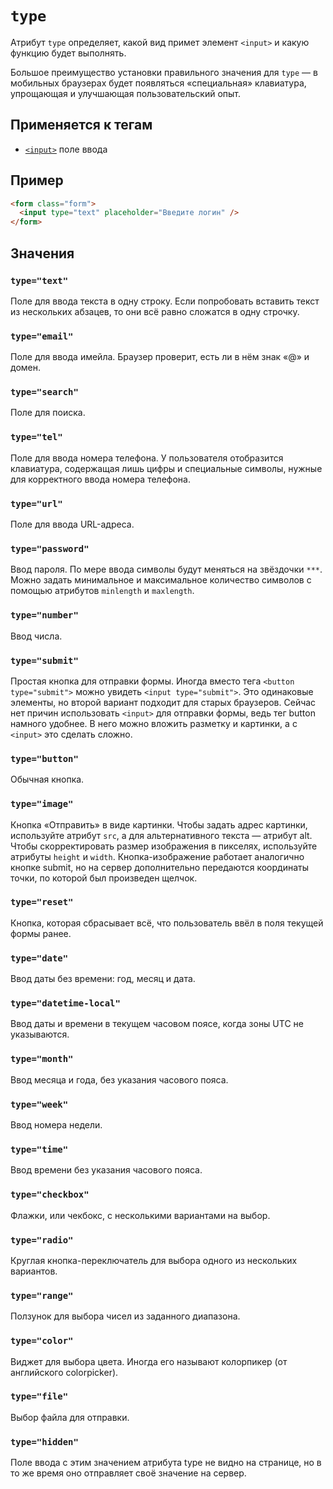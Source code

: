 # `type`

Атрибут `type` определяет, какой вид примет элемент `<input>` и какую функцию будет выполнять.

Большое преимущество установки правильного значения для `type` — в мобильных браузерах будет появляться «специальная» клавиатура, упрощающая и улучшающая пользовательский опыт.

## Применяется к тегам

- [`<input>`](../../TAGS/FORM/input.md) поле ввода

## Пример

```html
<form class="form">
  <input type="text" placeholder="Введите логин" />
</form>
```

## Значения

### `type="text"`

Поле для ввода текста в одну строку. Если попробовать вставить текст из нескольких абзацев, то они всё равно сложатся в одну строчку.

### `type="email"`

Поле для ввода имейла. Браузер проверит, есть ли в нём знак «@» и домен.

### `type="search"`

Поле для поиска.

### `type="tel"`

Поле для ввода номера телефона. У пользователя отобразится клавиатура, содержащая лишь цифры и специальные символы, нужные для корректного ввода номера телефона.

### `type="url"`

Поле для ввода URL-адреса.

### `type="password"`

Ввод пароля. По мере ввода символы будут меняться на звёздочки `***`. Можно задать минимальное и максимальное количество символов с помощью атрибутов `minlength` и `maxlength`.

### `type="number"`

Ввод числа.

### `type="submit"`

Простая кнопка для отправки формы. Иногда вместо тега `<button type="submit">` можно увидеть `<input type="submit">`. Это одинаковые элементы, но второй вариант подходит для старых браузеров. Сейчас нет причин использовать `<input>` для отправки формы, ведь тег button намного удобнее. В него можно вложить разметку и картинки, а с `<input>` это сделать сложно.

### `type="button"`

Обычная кнопка.

### `type="image"`

Кнопка «Отправить» в виде картинки. Чтобы задать адрес картинки, используйте атрибут `src`, а для альтернативного текста — атрибут alt. Чтобы скорректировать размер изображения в пикселях, используйте атрибуты `height` и `width`. Кнопка-изображение работает аналогично кнопке submit, но на сервер дополнительно передаются координаты точки, по которой был произведен щелчок.

### `type="reset"`

Кнопка, которая сбрасывает всё, что пользователь ввёл в поля текущей формы ранее.

### `type="date"`

Ввод даты без времени: год, месяц и дата.

### `type="datetime-local"`

Ввод даты и времени в текущем часовом поясе, когда зоны UTC не указываются.

### `type="month"`

Ввод месяца и года, без указания часового пояса.

### `type="week"`

Ввод номера недели.

### `type="time"`

Ввод времени без указания часового пояса.

### `type="checkbox"`

Флажки, или чекбокс, с несколькими вариантами на выбор.

### `type="radio"`

Круглая кнопка-переключатель для выбора одного из нескольких вариантов.

### `type="range"`

Ползунок для выбора чисел из заданного диапазона.

### `type="color"`

Виджет для выбора цвета. Иногда его называют колорпикер (от английского colorpicker).

### `type="file"`

Выбор файла для отправки.

### `type="hidden"`

Поле ввода с этим значением атрибута type не видно на странице, но в то же время оно отправляет своё значение на сервер.
